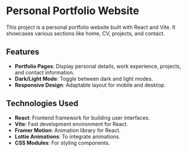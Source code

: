 # Personal Portfolio Website

This project is a personal portfolio website built with React and Vite. It showcases various sections like home, CV, projects, and contact.

## Features

- **Portfolio Pages**: Display personal details, work experience, projects, and contact information.
- **Dark/Light Mode**: Toggle between dark and light modes.
- **Responsive Design**: Adaptable layout for mobile and desktop.

## Technologies Used

- **React**: Frontend framework for building user interfaces.
- **Vite**: Fast development environment for React.
- **Framer Motion**: Animation library for React.
- **Lottie Animations**: To integrate animations.
- **CSS Modules**: For styling components.
